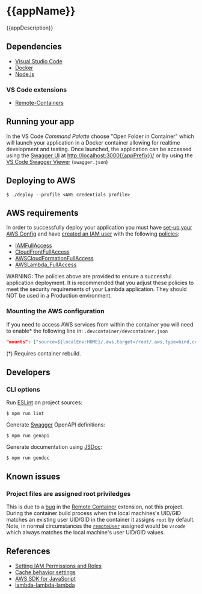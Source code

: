 # {{appName}}

{{appDescription}}

## Dependencies

- [Visual Studio Code](https://code.visualstudio.com/download)
- [Docker](https://www.docker.com/get-started)
- [Node.js](https://nodejs.org)

### VS Code extensions

- [Remote-Containers](https://marketplace.visualstudio.com/items?itemName=ms-vscode-remote.remote-containers)

## Running your app

In the VS Code _Command Palette_ choose "Open Folder in Container" which will launch your application in a Docker container allowing for realtime development and testing.  Once launched, the application can be accessed using the [Swagger UI](https://swagger.io/tools/swagger-ui) at [http://localhost:3000{{appPrefix}}/](http://localhost:3000{{appPrefix}}/) or by using the [VS Code Swagger Viewer](https://marketplace.visualstudio.com/items?itemName=Arjun.swagger-viewer) (`swagger.json`)

## Deploying to AWS

    $ ./deploy --profile <AWS credentials profile>

## AWS requirements

In order to successfully deploy your application you must have [set-up your AWS Config](https://docs.aws.amazon.com/config/latest/developerguide/gs-cli.html) and have [created an IAM user](https://docs.aws.amazon.com/IAM/latest/UserGuide/id_users_create.html) with the following [policies](https://docs.aws.amazon.com/IAM/latest/UserGuide/access_policies_manage.html):

- [IAMFullAccess](https://console.aws.amazon.com/iam/home#/policies/arn%3Aaws%3Aiam%3A%3Aaws%3Apolicy%2FIAMFullAccess)
- [CloudFrontFullAccess](https://console.aws.amazon.com/iam/home#/policies/arn%3Aaws%3Aiam%3A%3Aaws%3Apolicy%2FCloudFrontFullAccess)
- [AWSCloudFormationFullAccess](https://console.aws.amazon.com/iam/home#/policies/arn%3Aaws%3Aiam%3A%3Aaws%3Apolicy%2FAWSCloudFormationFullAccess)
- [AWSLambda_FullAccess](https://console.aws.amazon.com/iam/home#/policies/arn%3Aaws%3Aiam%3A%3Aaws%3Apolicy%2FAWSLambda_FullAccess)

WARNING: The policies above are provided to ensure a successful application deployment.  It is recommended that you adjust these policies to meet the security requirements of your Lambda application.  They should NOT be used in a Production environment.

### Mounting the AWS configuration

If you need to access AWS services from within the container you will need to enable* the following line in: `.devcontainer/devcontainer.json`

```json
"mounts": ["source=${localEnv:HOME}/.aws,target=/root/.aws,type=bind,consistency=cached"],
```

(*) Requires container rebuild.

## Developers

### CLI options

Run [ESLint](https://eslint.org/) on project sources:

    $ npm run lint

Generate [Swagger](https://swagger.io) OpenAPI definitions:

    $ npm run genapi

Generate documentation using [JSDoc](https://jsdoc.app):

    $ npm run gendoc

## Known issues

### Project files are assigned root priviledges

This is due to a [bug](https://github.com/microsoft/vscode-remote-release/issues/2402) in the [Remote Container](https://marketplace.visualstudio.com/items?itemName=ms-vscode-remote.remote-containers) extension, not this project.  During the container build process when the local machines's UID/GID matches an existing user UID/GID in the container it assigns `root` by default.  Note, in normal circumstances the [`remoteUser`](https://containers.dev/implementors/json_reference/#remoteUser) assigned would be `vscode` which always matches the local machine's user UID/GID values.

## References

- [Setting IAM Permissions and Roles](https://docs.aws.amazon.com/AmazonCloudFront/latest/DeveloperGuide/lambda-edge-permissions.html)
- [Cache behavior settings](https://docs.aws.amazon.com/AmazonCloudFront/latest/DeveloperGuide/distribution-web-values-specify.html#DownloadDistValuesObjectCaching)
- [AWS SDK for JavaScript](https://docs.aws.amazon.com/AWSJavaScriptSDK/latest/index.html)
- [lambda-lambda-lambda](https://github.com/lambda-lambda-lambda)
